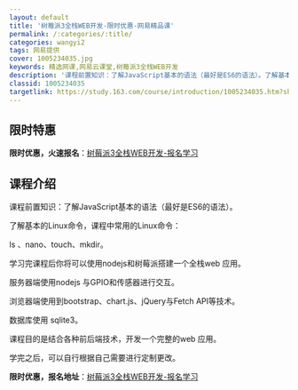 ```yaml
---
layout: default
title: '树莓派3全栈WEB开发-限时优惠-网易精品课'
permalink: /:categories/:title/
categories: wangyi2
tags: 网易提供
cover: 1005234035.jpg
keywords: 精选网课,网易云课堂,树莓派3全栈WEB开发
description: '课程前置知识：了解JavaScript基本的语法（最好是ES6的语法）。了解基本的Linux命令，课程中常用的Linux'
classid: 1005234035
targetlink: https://study.163.com/course/introduction/1005234035.htm?share=1&shareId=1025206652&utm_campaign=share&utm_medium=iphoneShare&utm_source=&utm_u=1025206652
---
```


## 限时特惠

**限时优惠，火速报名**：[树莓派3全栈WEB开发-报名学习](https://study.163.com/course/introduction/1005234035.htm?share=1&shareId=1025206652&utm_campaign=share&utm_medium=iphoneShare&utm_source=&utm_u=1025206652)

## 课程介绍

课程前置知识：了解JavaScript基本的语法（最好是ES6的语法）。

了解基本的Linux命令，课程中常用的Linux命令：

ls 、nano、touch、mkdir。

学习完课程后你将可以使用nodejs和树莓派搭建一个全栈web 应用。

服务器端使用nodejs 与GPIO和传感器进行交互。

浏览器端使用到bootstrap、chart.js、jQuery与Fetch API等技术。

数据库使用 sqlite3。

课程目的是结合各种前后端技术，开发一个完整的web 应用。

学完之后，可以自行根据自己需要进行定制更改。

**限时优惠，报名地址**：[树莓派3全栈WEB开发-报名学习](https://study.163.com/course/introduction/1005234035.htm?share=1&shareId=1025206652&utm_campaign=share&utm_medium=iphoneShare&utm_source=&utm_u=1025206652)

